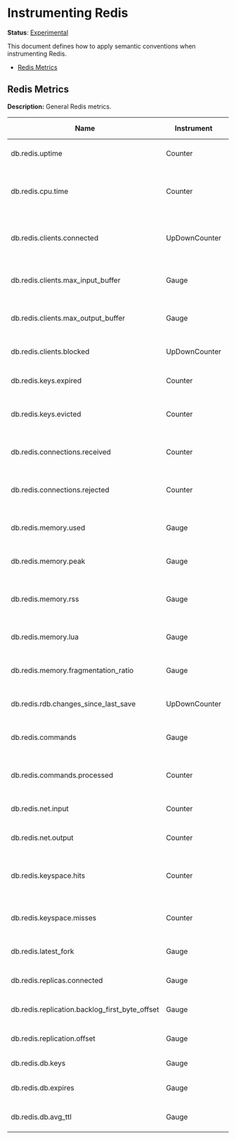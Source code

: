 # Instrumenting Redis

**Status**: [Experimental](../../../document-status.md)

This document defines how to apply semantic conventions when instrumenting Redis.

<!-- toc -->

- [Redis Metrics](#redis-metrics)

<!-- tocstop -->

## Redis Metrics

**Description:** General Redis metrics.

| Name                                           | Instrument    | Value type | Unit         | Unit ([UCUM](../README.md#instrument-units)) | Description                                                           | Attribute Key | Attribute Values |
| ---------------------------------------------- | ------------- | ---------- | ------------ | -------------------------------------------- | --------------------------------------------------------------------- | ------------- | ---------------- |
| db.redis.uptime                                | Counter       | Int64      | seconds      | `{s}`                                        | Number of seconds since Redis server start                            |               |                  |
| db.redis.cpu.time                              | Counter       | Double     | seconds      | `{s}`                                        | System CPU consumed by the Redis server in seconds since server start | `state`       |                  |
| db.redis.clients.connected                     | UpDownCounter | Int64      | clients      | `{clients}`                                  | Number of client connections (excluding connections from replicas)    |               |                  |
| db.redis.clients.max_input_buffer              | Gauge         | Int64      |              |                                              | Biggest input buffer among current client connections                 |               |                  |
| db.redis.clients.max_output_buffer             | Gauge         | Int64      |              |                                              | Longest output list among current client connections                  |               |                  |
| db.redis.clients.blocked                       | UpDownCounter | Int64      | clients      | `{clients}`                                  | Number of clients pending on a blocking call                          |               |                  |
| db.redis.keys.expired                          | Counter       | Int64      | keys         | `{keys}`                                     | Total number of key expiration events                                 |               |                  |
| db.redis.keys.evicted                          | Counter       | Int64      | keys         | `{keys}`                                     | Number of evicted keys due to maxmemory limit                         |               |                  |
| db.redis.connections.received                  | Counter       | Int64      | connections  | `{connections}`                              | Total number of connections accepted by the server                    |               |                  |
| db.redis.connections.rejected                  | Counter       | Int64      | connections  | `{connections}`                              | Number of connections rejected because of maxclients limit            |               |                  |
| db.redis.memory.used                           | Gauge         | Int64      | bytes        | `{by}`                                       | Total number of bytes allocated by Redis using its allocator          |               |                  |
| db.redis.memory.peak                           | Gauge         | Int64      | bytes        | `{by}`                                       | Peak memory consumed by Redis                                         |               |                  |
| db.redis.memory.rss                            | Gauge         | Int64      | bytes        | `{by}`                                       | Number of bytes that Redis allocated as seen by the operating system  |               |                  |
| db.redis.memory.lua                            | Gauge         | Int64      | bytes        | `{by}`                                       | Number of bytes used by the Lua engine                                |               |                  |
| db.redis.memory.fragmentation_ratio            | Gauge         | Double     |              |                                              | Ratio between used_memory_rss and used_memory                         |               |                  |
| db.redis.rdb.changes_since_last_save           | UpDownCounter | Int64      | changes      | `{changes}`                                  | Number of changes since the last dump                                 |               |                  |
| db.redis.commands                              | Gauge         | Int64      | operations   | `{ops}/s`                                    | Number of commands processed per second                               |               |                  |
| db.redis.commands.processed                    | Counter       | Int64      | operations   | `{ops}`                                      | Total number of commands processed by the server                      |               |                  |
| db.redis.net.input                             | Counter       | Int64      | bytes        | `{by}`                                       | The total number of bytes read from the network                       |               |                  |
| db.redis.net.output                            | Counter       | Int64      | bytes        | `{by}`                                       | The total number of bytes written to the network                      |               |                  |
| db.redis.keyspace.hits                         | Counter       | Int64      | operations   | `{ops}`                                      | The total number of successful lookup of keys in the main dictionary  |               |                  |
| db.redis.keyspace.misses                       | Counter       | Int64      | operations   | `{ops}`                                      | The total number of failed lookup of keys in the main dictionary      |               |                  |
| db.redis.latest_fork                           | Gauge         | Int64      | microseconds | `{us}`                                       | Duration of the latest fork operation                                 |               |                  |
| db.redis.replicas.connected                    | Gauge         | Int64      | replicas     | `{replicas}`                                 | Number of connected replicas                                          |               |                  |
| db.redis.replication.backlog_first_byte_offset | Gauge         | Int64      |              |                                              | The master offset of the replication backlog buffer                   |               |                  |
| db.redis.replication.offset                    | Gauge         | Int64      |              |                                              | The server's current replication offset                               |               |                  |
| db.redis.db.keys                               | Gauge         | Int64      | keys         | `{keys}`                                     | Number of keyspace keys                                               | `db`          |                  |
| db.redis.db.expires                            | Gauge         | Int64      | keys         | `{keys}`                                     | Number of keyspace keys with an expiration                            | `db`          |                  |
| db.redis.db.avg_ttl                            | Gauge         | Int64      | milliseconds | `{ms}`                                       | Average keyspace keys TTL                                             |               |  `db`            |
